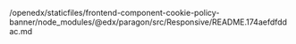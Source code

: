 /openedx/staticfiles/frontend-component-cookie-policy-banner/node_modules/@edx/paragon/src/Responsive/README.174aefdfddac.md